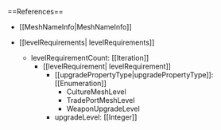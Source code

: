 ==References==
 * [[MeshNameInfo|MeshNameInfo]]

 * [[levelRequirements| levelRequirements]]
   * levelRequirementCount: [[Iteration]]
     * [[levelRequirement| levelRequirement]]
       * [[upgradePropertyType|upgradePropertyType]]: [[Enumeration]]
         * CultureMeshLevel
         * TradePortMeshLevel
         * WeaponUpgradeLevel
       * upgradeLevel: [[Integer]]

